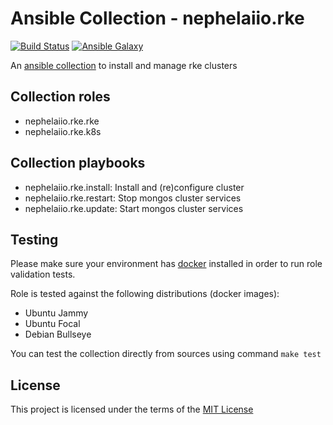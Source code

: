 # Ansible Collection - nephelaiio.rke

[![Build Status](https://github.com/nephelaiio/ansible-collection-rke/actions/workflows/molecule.yml/badge.svg)](https://github.com/nephelaiio/ansible-collection-rke/actions/wofklows/molecule.yml)
[![Ansible Galaxy](http://img.shields.io/badge/ansible--galaxy-nephelaiio.rke-blue.svg)](https://galaxy.ansible.com/ui/repo/published/nephelaiio/rke/)

An [ansible collection](https://galaxy.ansible.com/ui/repo/published/nephelaiio/rke/) to install and manage rke clusters

## Collection roles

* nephelaiio.rke.rke
* nephelaiio.rke.k8s

## Collection playbooks

* nephelaiio.rke.install: Install and (re)configure cluster
* nephelaiio.rke.restart: Stop mongos cluster services
* nephelaiio.rke.update: Start mongos cluster services

## Testing

Please make sure your environment has [docker](https://www.docker.com) installed in order to run role validation tests.

Role is tested against the following distributions (docker images):

  * Ubuntu Jammy
  * Ubuntu Focal
  * Debian Bullseye

You can test the collection directly from sources using command `make test`

## License

This project is licensed under the terms of the [MIT License](/LICENSE)

